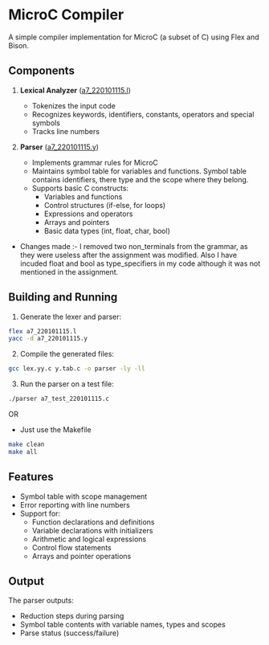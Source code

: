 # MicroC Compiler

A simple compiler implementation for MicroC (a subset of C) using Flex and Bison.

## Components

1. **Lexical Analyzer** ([a7_220101115.l](a7_220101115.l))
   - Tokenizes the input code
   - Recognizes keywords, identifiers, constants, operators and special symbols
   - Tracks line numbers

2. **Parser** ([a7_220101115.y](a7_220101115.y))
   - Implements grammar rules for MicroC
   - Maintains symbol table for variables and functions. Symbol table contains identifiers, there type and the scope where    they belong.
   - Supports basic C constructs:
     - Variables and functions
     - Control structures (if-else, for loops)
     - Expressions and operators
     - Arrays and pointers
     - Basic data types (int, float, char, bool)

- Changes made :- I removed two non_terminals from the grammar, as they were useless after the assignment was modified. Also I have incuded float and bool as type_specifiers in my code although it was not mentioned in the assignment.

## Building and Running

1. Generate the lexer and parser:
```bash
flex a7_220101115.l
yacc -d a7_220101115.y
```

2. Compile the generated files:
```bash
gcc lex.yy.c y.tab.c -o parser -ly -ll
```

3. Run the parser on a test file:
```bash
./parser a7_test_220101115.c
```

OR

- Just use the Makefile
```bash
make clean
make all
```


## Features

- Symbol table with scope management
- Error reporting with line numbers
- Support for:
  - Function declarations and definitions
  - Variable declarations with initializers
  - Arithmetic and logical expressions
  - Control flow statements
  - Arrays and pointer operations

## Output

The parser outputs:
- Reduction steps during parsing
- Symbol table contents with variable names, types and scopes
- Parse status (success/failure)
